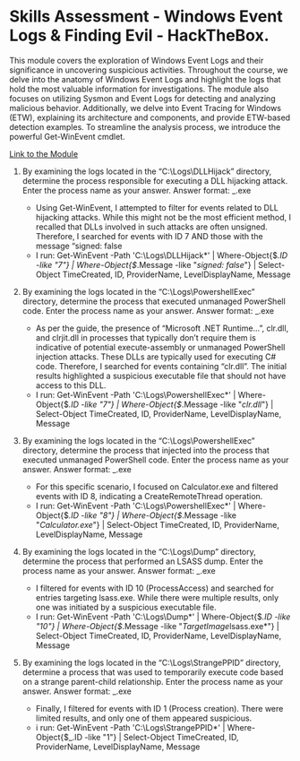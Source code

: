 # Skills Assessment - Windows Event Logs & Finding Evil - HackTheBox.
This module covers the exploration of Windows Event Logs and their significance in uncovering suspicious activities. Throughout the course, we delve into the anatomy of Windows Event Logs and highlight the logs that hold the most valuable information for investigations. The module also focuses on utilizing Sysmon and Event Logs for detecting and analyzing malicious behavior. Additionally, we delve into Event Tracing for Windows (ETW), explaining its architecture and components, and provide ETW-based detection examples. To streamline the analysis process, we introduce the powerful Get-WinEvent cmdlet.

[Link to the Module](https://academy.hackthebox.com/module/details/216)

1. By examining the logs located in the “C:\Logs\DLLHijack” directory, determine the process responsible for executing a DLL hijacking attack. Enter the process name as your answer. Answer format: _.exe
   - Using Get-WinEvent, I attempted to filter for events related to DLL hijacking attacks. While this might not be the most efficient method, I recalled that DLLs involved in such attacks are often unsigned. Therefore, I searched for events with ID 7 AND those with the message “signed: false
   - I run: Get-WinEvent -Path 'C:\Logs\DLLHijack\*' | Where-Object{$_.ID -like "7"} | Where-Object{$_.Message -like "*signed: false*"} | Select-Object TimeCreated, ID, ProviderName, LevelDisplayName, Message

2. By examining the logs located in the “C:\Logs\PowershellExec” directory, determine the process that executed unmanaged PowerShell code. Enter the process name as your answer. Answer format: _.exe
   - As per the guide, the presence of “Microsoft .NET Runtime…”, clr.dll, and clrjit.dll in processes that typically don’t require them is indicative of potential execute-assembly or unmanaged PowerShell injection attacks. These DLLs are typically used for executing C# code. Therefore, I searched for events containing “clr.dll”. The initial results highlighted a suspicious executable file that should not have access to this DLL.
   - I run: Get-WinEvent -Path 'C:\Logs\PowershellExec\*' | Where-Object{$_.ID -like "7"} | Where-Object{$_.Message -like "*clr.dll*"} | Select-Object TimeCreated, ID, ProviderName, LevelDisplayName, Message

3. By examining the logs located in the “C:\Logs\PowershellExec” directory, determine the process that injected into the process that executed unmanaged PowerShell code. Enter the process name as your answer. Answer format: _.exe
   - For this specific scenario, I focused on Calculator.exe and filtered events with ID 8, indicating a CreateRemoteThread operation.
   - I run: Get-WinEvent -Path 'C:\Logs\PowershellExec\*' | Where-Object{$_.ID -like "8"} | Where-Object{$_.Message -like "*Calculator.exe*"} | Select-Object TimeCreated, ID, ProviderName, LevelDisplayName, Message

4. By examining the logs located in the “C:\Logs\Dump” directory, determine the process that performed an LSASS dump. Enter the process name as your answer. Answer format: _.exe
   - I filtered for events with ID 10 (ProcessAccess) and searched for entries targeting lsass.exe. While there were multiple results, only one was initiated by a suspicious executable file.
   - I run: Get-WinEvent -Path 'C:\Logs\Dump\*' | Where-Object{$_.ID -like "10"} | Where-Object{$_.Message -like "*TargetImage*lsass.exe*"} | Select-Object TimeCreated, ID, ProviderName, LevelDisplayName, Message
  
5. By examining the logs located in the “C:\Logs\StrangePPID” directory, determine a process that was used to temporarily execute code based on a strange parent-child relationship. Enter the process name as your answer. Answer format: _.exe
   - Finally, I filtered for events with ID 1 (Process creation). There were limited results, and only one of them appeared suspicious.
   - i run: Get-WinEvent -Path 'C:\Logs\StrangePPID\*' | Where-Object{$_.ID -like "1"} | Select-Object TimeCreated, ID, ProviderName, LevelDisplayName, Message
